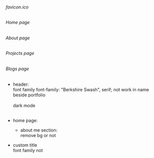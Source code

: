 ###### favicon.ico

###### Home page

###### About page

###### Projects page

###### Blogs page

- header:
  <br>
  font family font-family: "Berkshire Swash", serif; not work in name beside portfolio
  <br>
  <br>
  dark mode
  <br>
  <br>

- home page:
  <br>

  - about me section:
    <br>
    remove bg or not

- custom title
  <br>
  font family not
  <br>
